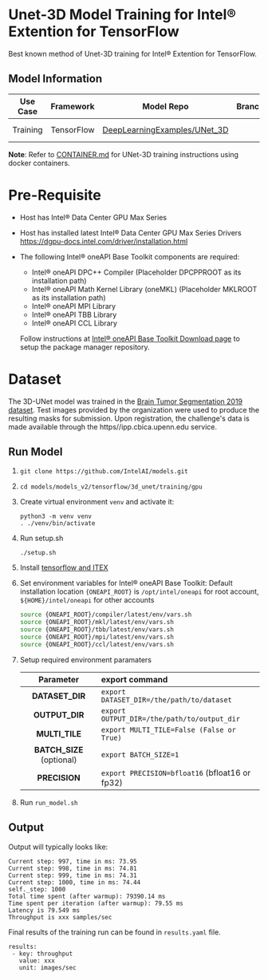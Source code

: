 # Unet-3D Model Training for Intel® Extention for TensorFlow
Best known method of Unet-3D training for Intel® Extention for TensorFlow.

## Model Information
| **Use Case** |**Framework** | **Model Repo** | **Branch/Commit/Tag** | **Optional Patch**
| :---: | :---: | :---: | :---: | :---: |
| Training | TensorFlow | [DeepLearningExamples/UNet_3D](https://github.com/NVIDIA/DeepLearningExamples/tree/master/TensorFlow/Segmentation/UNet_3D_Medical) | master | 3dunet_itex.patch <br /> 3dunet_itex_with_horovod.patch |

**Note**: Refer to [CONTAINER.md](CONTAINER.md) for UNet-3D training instructions using docker containers.
# Pre-Requisite
* Host has Intel® Data Center GPU Max Series
* Host has installed latest Intel® Data Center GPU Max Series Drivers https://dgpu-docs.intel.com/driver/installation.html
* The following Intel® oneAPI Base Toolkit components are required:
  - Intel® oneAPI DPC++ Compiler (Placeholder DPCPPROOT as its installation path)
  - Intel® oneAPI Math Kernel Library (oneMKL) (Placeholder MKLROOT as its installation path)
  - Intel® oneAPI MPI Library
  - Intel® oneAPI TBB Library
  - Intel® oneAPI CCL Library

  Follow instructions at [Intel® oneAPI Base Toolkit Download page](https://www.intel.com/content/www/us/en/developer/tools/oneapi/base-toolkit-download.html?operatingsystem=linux) to setup the package manager repository.

# Dataset 
The 3D-UNet model was trained in the [Brain Tumor Segmentation 2019 dataset](https://www.med.upenn.edu/cbica/brats2019/data.html). Test images provided by the organization were used to produce the resulting masks for submission. Upon registration, the challenge's data is made available through the https//ipp.cbica.upenn.edu service.


## Run Model
1. `git clone https://github.com/IntelAI/models.git`
2. `cd models/models_v2/tensorflow/3d_unet/training/gpu`
3. Create virtual environment `venv` and activate it:
    ```
    python3 -m venv venv
    . ./venv/bin/activate
    ```
4. Run setup.sh
    ```
    ./setup.sh
    ```
5. Install [tensorflow and ITEX](https://pypi.org/project/intel-extension-for-tensorflow/)
6. Set environment variables for Intel® oneAPI Base Toolkit: 
    Default installation location `{ONEAPI_ROOT}` is `/opt/intel/oneapi` for root account, `${HOME}/intel/oneapi` for other accounts
    ```bash
    source {ONEAPI_ROOT}/compiler/latest/env/vars.sh
    source {ONEAPI_ROOT}/mkl/latest/env/vars.sh
    source {ONEAPI_ROOT}/tbb/latest/env/vars.sh
    source {ONEAPI_ROOT}/mpi/latest/env/vars.sh
    source {ONEAPI_ROOT}/ccl/latest/env/vars.sh
7. Setup required environment paramaters

    |   **Parameter**    | **export command**                                    |
    | :---: | :--- |
    |  **DATASET_DIR**   | `export DATASET_DIR=/the/path/to/dataset`             |
    |   **OUTPUT_DIR**   | `export OUTPUT_DIR=/the/path/to/output_dir`           |
    |   **MULTI_TILE**   | `export MULTI_TILE=False (False or True)`           |
    |   **BATCH_SIZE** (optional)   | `export BATCH_SIZE=1`           |
    |   **PRECISION**   | `export PRECISION=bfloat16` (bfloat16 or fp32)           |
8. Run `run_model.sh`

## Output

Output will typically looks like:
```
Current step: 997, time in ms: 73.95
Current step: 998, time in ms: 74.81
Current step: 999, time in ms: 74.31
Current step: 1000, time in ms: 74.44
self._step: 1000
Total time spent (after warmup): 79390.14 ms
Time spent per iteration (after warmup): 79.55 ms
Latency is 79.549 ms
Throughput is xxx samples/sec
```

Final results of the training run can be found in `results.yaml` file.
```
results:
 - key: throughput
   value: xxx
   unit: images/sec
```
